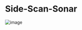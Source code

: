 # Side-Scan-Sonar

![image](https://user-images.githubusercontent.com/81463782/215060914-b9bd3689-6745-4128-9415-05cce8fe1b9f.png)
